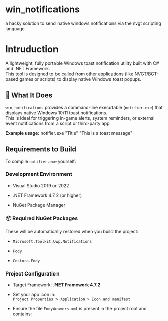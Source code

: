 # win_notifications
a hacky solution to send native windows notifications via the nvgt scripting language

# Intruduction

A lightweight, fully portable Windows toast notification utility built with C# and .NET Framework.  
This tool is designed to be called from other applications (like NVGT/BGT-based games or scripts) to display native Windows toast popups.

## 🚀 What It Does

`win_notifications` provides a command-line executable (`notifier.exe`) that displays native Windows 10/11 toast notifications.  
This is ideal for triggering in-game alerts, system reminders, or external event notifications from a script or third-party app.

**Example usage:**
notifier.exe "Title" "This is a toast message"

## Requirements to Build

To compile `notifier.exe` yourself:

### Development Environment

- Visual Studio 2019 or 2022

- .NET Framework 4.7.2 (or higher)

- NuGet Package Manager

### 📦 Required NuGet Packages

These will be automatically restored when you build the project:

- `Microsoft.Toolkit.Uwp.Notifications`

- `Fody`

- `Costura.Fody`

### Project Configuration

- Target Framework: **.NET Framework 4.7.2**

- Set your app icon in:  
  `Project Properties > Application > Icon and manifest`

- Ensure the file `FodyWeavers.xml` is present in the project root and contains:

<Weavers>
  <Costura />
</Weavers>
